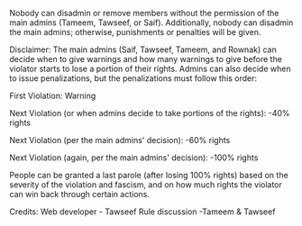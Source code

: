 Nobody can disadmin or remove members without the permission of the main admins (Tameem, Tawseef, or Saif). Additionally, nobody can disadmin the main admins; otherwise, punishments or penalties will be given.

Disclaimer: The main admins (Saif, Tawseef, Tameem, and Rownak) can decide when to give warnings and how many warnings to give before the violator starts to lose a portion of their rights. Admins can also decide when to issue penalizations, but the penalizations must follow this order:

First Violation: Warning

Next Violation (or when admins decide to take portions of the rights): -40% rights

Next Violation (per the main admins' decision): -60% rights

Next Violation (again, per the main admins' decision): -100% rights

People can be granted a last parole (after losing 100% rights) based on the severity of the violation and fascism, and on how much rights the violator can win back through certain actions.

Credits:
Web developer - Tawseef 
Rule discussion -Tameem & Tawseef 

